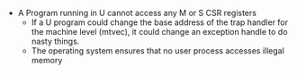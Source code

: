 - A Program running in U cannot access any M or S CSR registers
	- If a U program could change the base address of the trap handler for the machine level (mtvec), it could change an exception handle to do nasty things. 
	- The operating system ensures that no user process accesses illegal memory